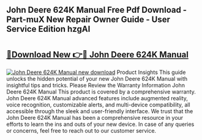 ## John Deere 624K Manual Free Pdf Download - Part-muX New Repair Owner Guide - User Service Edition hzgAI

# <h2><a href="http://bc88060.oget.top/?id=John+Deere+624K+Manual">🔗Download New 👉🔴 John Deere 624K Manual</a></h2>

[![John Deere 624K Manual new download](https://i.imgur.com/5g1atiW.png)](http://bc88060.oget.top/?id=John+Deere+624K+Manual)
Product Insights This guide unlocks the hidden potential of your new John Deere 624K Manual with insightful tips and tricks. Please Review the Warranty Information John Deere 624K Manual This product is covered by a comprehensive warranty. John Deere 624K Manual advanced features include augmented reality, voice recognition, customizable alerts, and multi-device compatibility, all accessible through the sleek and user-friendly interface. We trust that the John Deere 624K Manual has been a comprehensive resource in your efforts to learn the ins and outs of your new device. In case of any queries or concerns, feel free to reach out to our customer service.

